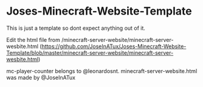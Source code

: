 # Joses-Minecraft-Website-Template
This is just a template so dont expect anything out of it.

Edit the html file from /minecraft-server-website/minecraft-server-wesbite.html (https://github.com/JoseInATux/Joses-Minecraft-Website-Template/blob/master/minecraft-server-website/minecraft-server-wesbite.html)

mc-player-counter belongs to @leonardosnt.
minecraft-server-website.html was made by @JoseInATux
